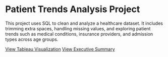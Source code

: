 # Patient Trends Analysis Project

This project uses SQL to clean and analyze a healthcare dataset. It includes trimming extra spaces, handling missing values, and exploring patient trends such as medical conditions, insurance providers, and admission types across age groups.

[View Tableau Visualization](https://tableaulink.com)
[View Executive Summary](https://esummarylink.com)
